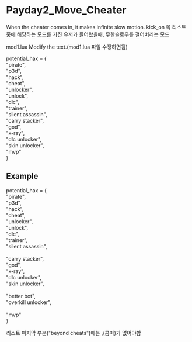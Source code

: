 # Payday2_Move_Cheater
When the cheater comes in, it makes infinite slow motion.
kick_on 쪽 리스트중에 해당하는 모드를 가진 유저가 들어왔을때, 무한슬로우를 걸어버리는 모드

mod1.lua
Modify the text.(mod1.lua 파일 수정하면됨)<br>

<p>potential_hax = {<br>
"pirate",<br>
"p3d",<br>
"hack",<br>
"cheat",<br>
"unlocker",<br>
"unlock",<br>
"dlc",<br>
"trainer",<br>
"silent assassin",<br>
"carry stacker",<br>
"god",<br>
"x-ray",<br>
"dlc unlocker",<br>
"skin unlocker",<br>
"mvp"<br>
}<br></p>

Example
---------------------------------------------------------------------------------
<p>potential_hax = {<br>
"pirate",<br>
"p3d",<br>
"hack",<br>
"cheat",<br>
"unlocker",<br>
"unlock",<br>
"dlc",<br>
"trainer",<br>
"silent assassin",<br><br>
"carry stacker",<br>
"god",<br>
"x-ray",<br>
"dlc unlocker",<br>
"skin unlocker",<br><br>
"better bot",<br>
"overkill unlocker",<br><br>
"mvp"<br>
}<br></p>

리스트 마지막 부분("beyond cheats")에는 ,(콤마)가 없어야함

